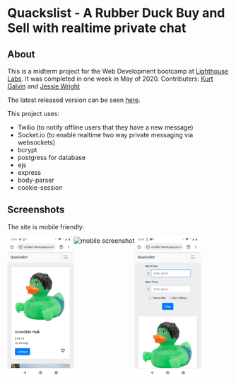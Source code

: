Quackslist - A Rubber Duck Buy and Sell with realtime private chat
=========

## About
This is a midterm project for the Web Development bootcamp at [Lighthouse Labs](https://www.lighthouselabs.ca). It was completed in one week in May of 2020.
Contributers: [Kurt Galvin](https://github.com/kurtgalvin) and [Jessie Wright](https://github.com/jelywrig)

The latest released version can be seen [here](https://quackslist.herokuapp.com/).

This project uses:
* Twilio (to notify offline users that they have a new message)
* Socket.io (to enable realtime two way private messaging via websockets)
* bcrypt
* postgress for database
* ejs
* express
* body-parser
* cookie-session

## Screenshots
The site is mobile friendly:
<div>
  <div style="float:left">
   <img src="https://github.com/jelywrig/ducklist/blob/master/docs/mobile.png" alt="mobile screenshot" width="150">
  </div>
  <div style="float:left">
    <img src="https://github.com/jelywrig/ducklist/blob/master/docs/  mobile_convo.png" alt="mobile screenshot" width="150">
  </div>
  <div style="float:left">
   <img src="https://github.com/jelywrig/ducklist/blob/master/docs/mobile_filter.png" alt="mobile screenshot" width="150">
  </div>
</div>
